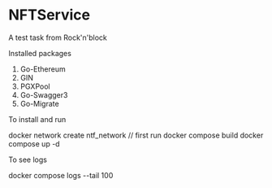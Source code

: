 # NFTService
A test task from Rock'n'block


Installed packages
1. Go-Ethereum
2. GIN
3. PGXPool
4. Go-Swagger3
5. Go-Migrate


To install and run

docker network create ntf_network // first run
docker compose build
docker compose up -d


To see logs

docker compose logs --tail 100
